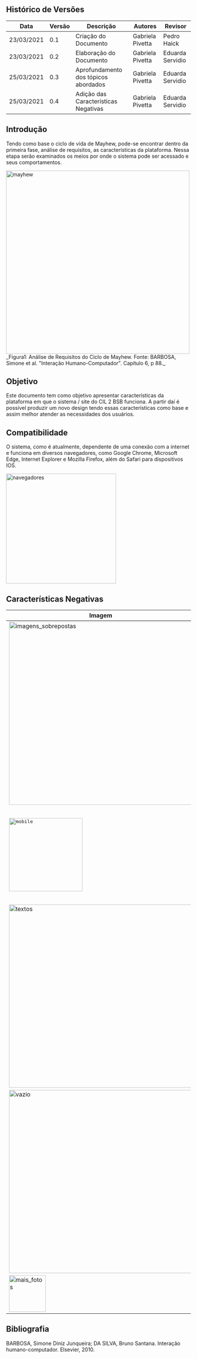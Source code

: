 ## Histórico de Versões
| Data       | Versão | Descrição                            | Autores          | Revisor          |
| ---------- | ------ | ------------------------------------ | -----------------| ---------------- |
| 23/03/2021 | 0.1    | Criação do Documento                 | Gabriela Pivetta | Pedro Haick      |
| 23/03/2021 | 0.2    | Elaboração do Documento              | Gabriela Pivetta | Eduarda Servidio |
| 25/03/2021 | 0.3    | Aprofundamento dos tópicos abordados | Gabriela Pivetta | Eduarda Servidio |
| 25/03/2021 | 0.4    | Adição das Características Negativas | Gabriela Pivetta | Eduarda Servidio |

## Introdução 

Tendo como base o ciclo de vida de Mayhew, pode-se encontrar dentro da primeira fase, análise de requisitos, as características da plataforma. Nessa etapa serão examinados os meios por onde o sistema pode ser acessado e seus comportamentos.

<img alt= "mayhew" src= ../Images_Carac_Plataforma/mayhew-parte1.jpeg  width = "500">
_Figura1: Análise de Requisitos do Ciclo de Mayhew. Fonte: BARBOSA, Simone et al. "Interação Humano-Computador". Capítulo 6, p 88._

## Objetivo

Este documento tem como objetivo apresentar características da plataforma em que o sistema / site do CIL 2 BSB funciona. A partir daí é possível produzir um novo design tendo essas características como base e assim melhor atender as necessidades dos usuários.

## Compatibilidade

O sistema, como é atualmente, dependente de uma conexão com a internet e funciona em diversos navegadores, como Google Chrome, Microsoft Edge, Internet Explorer e Mozilla Firefox, além do Safari para dispositivos IOS. 

<img alt= "navegadores" src= ../Images_Carac_Plataforma/navegadores.jpg  width = "300">

## Características Negativas

| Imagem     | Título | Descrição                                                              | 
| ---------- | ------ | ---------------------------------------------------------------------- | 
| <img alt= "imagens_sobrepostas" src= ../Images_Carac_Plataforma/imagens_sobrepostas.png  width = "500"> | Imagens Sobrepostas | Uma das Notícias disponibilizadas cobre imagens que compõem o layout do site. |
| <kbd><img alt= "mobile" src= ../Images_Carac_Plataforma/mobile.png  width = "200"></kbd> | Responsividade | O site quando aberto em uma plataforma mobile apresenta o layout idêntico ao da versão desktop. Foi testado em aparelhos mobile dos tipos Android e IOS. | 
| <img alt= "textos" src= ../Images_Carac_Plataforma/textos_sobrepostos.png  width = "500"> | Textos Sobrepostos | Na tela inicial alguns textos se sobrepoẽm na área de notícias. |
| <img alt= "vazio" src= ../Images_Carac_Plataforma/vazio.png  width = "500"> | Aba Vazia | A tela sobre os Professores (Quem Somos > Professores) está vazia. |
| <img alt= "mais_fotos" src= ../Images_Carac_Plataforma/mais_fotos.png  width = "100"> | Botão Não Funcional | Na tela inicial o botão "mais fotos" não funciona. |

## Bibliografia

BARBOSA, Simone Diniz Junqueira; DA SILVA, Bruno Santana. Interação humano-computador. Elsevier, 2010.
